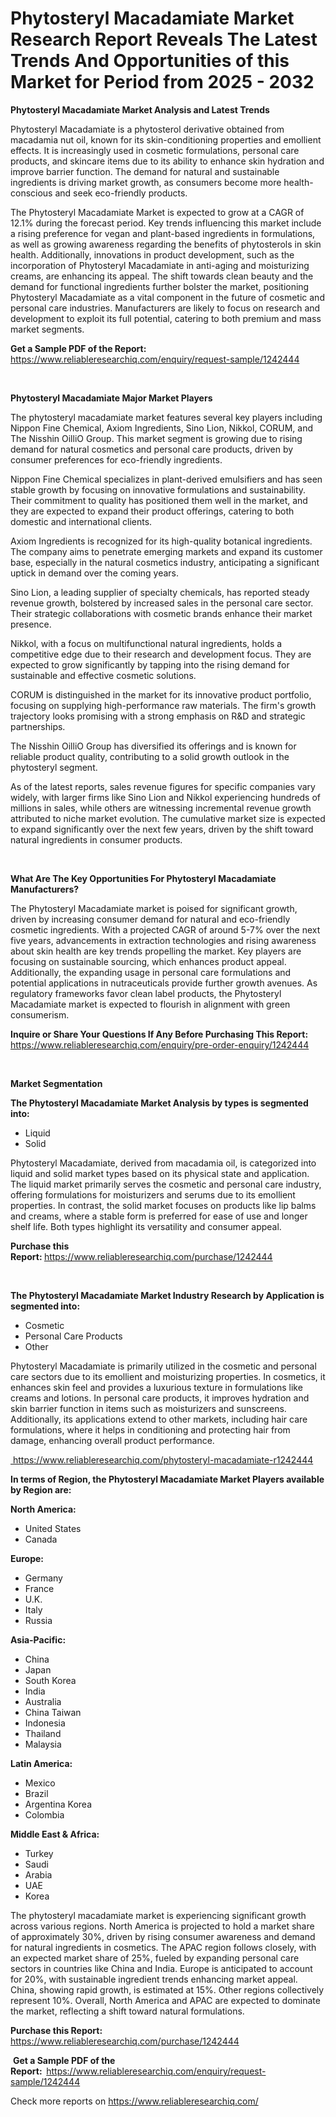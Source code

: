 <p><h1>Phytosteryl Macadamiate Market Research Report Reveals The Latest Trends And Opportunities of this Market for Period from 2025 - 2032</h1></p><p><strong>Phytosteryl Macadamiate Market Analysis and Latest Trends</strong></p>
<p><p>Phytosteryl Macadamiate is a phytosterol derivative obtained from macadamia nut oil, known for its skin-conditioning properties and emollient effects. It is increasingly used in cosmetic formulations, personal care products, and skincare items due to its ability to enhance skin hydration and improve barrier function. The demand for natural and sustainable ingredients is driving market growth, as consumers become more health-conscious and seek eco-friendly products.</p><p>The Phytosteryl Macadamiate Market is expected to grow at a CAGR of 12.1% during the forecast period. Key trends influencing this market include a rising preference for vegan and plant-based ingredients in formulations, as well as growing awareness regarding the benefits of phytosterols in skin health. Additionally, innovations in product development, such as the incorporation of Phytosteryl Macadamiate in anti-aging and moisturizing creams, are enhancing its appeal. The shift towards clean beauty and the demand for functional ingredients further bolster the market, positioning Phytosteryl Macadamiate as a vital component in the future of cosmetic and personal care industries. Manufacturers are likely to focus on research and development to exploit its full potential, catering to both premium and mass market segments.</p></p>
<p><strong>Get a Sample PDF of the Report:&nbsp;</strong> <a href="https://www.reliableresearchiq.com/enquiry/request-sample/1242444?utm_campaign=1082&utm_medium=2&utm_source=Github&utm_content=ia&utm_term=30012025&utm_id=phytosteryl-macadamiate">https://www.reliableresearchiq.com/enquiry/request-sample/1242444</a></p>
<p>&nbsp;</p>
<p><strong>Phytosteryl Macadamiate Major Market Players</strong></p>
<p><p>The phytosteryl macadamiate market features several key players including Nippon Fine Chemical, Axiom Ingredients, Sino Lion, Nikkol, CORUM, and The Nisshin OilliO Group. This market segment is growing due to rising demand for natural cosmetics and personal care products, driven by consumer preferences for eco-friendly ingredients.</p><p>Nippon Fine Chemical specializes in plant-derived emulsifiers and has seen stable growth by focusing on innovative formulations and sustainability. Their commitment to quality has positioned them well in the market, and they are expected to expand their product offerings, catering to both domestic and international clients.</p><p>Axiom Ingredients is recognized for its high-quality botanical ingredients. The company aims to penetrate emerging markets and expand its customer base, especially in the natural cosmetics industry, anticipating a significant uptick in demand over the coming years.</p><p>Sino Lion, a leading supplier of specialty chemicals, has reported steady revenue growth, bolstered by increased sales in the personal care sector. Their strategic collaborations with cosmetic brands enhance their market presence.</p><p>Nikkol, with a focus on multifunctional natural ingredients, holds a competitive edge due to their research and development focus. They are expected to grow significantly by tapping into the rising demand for sustainable and effective cosmetic solutions.</p><p>CORUM is distinguished in the market for its innovative product portfolio, focusing on supplying high-performance raw materials. The firm's growth trajectory looks promising with a strong emphasis on R&D and strategic partnerships.</p><p>The Nisshin OilliO Group has diversified its offerings and is known for reliable product quality, contributing to a solid growth outlook in the phytosteryl segment.</p><p>As of the latest reports, sales revenue figures for specific companies vary widely, with larger firms like Sino Lion and Nikkol experiencing hundreds of millions in sales, while others are witnessing incremental revenue growth attributed to niche market evolution. The cumulative market size is expected to expand significantly over the next few years, driven by the shift toward natural ingredients in consumer products.</p></p>
<p>&nbsp;</p>
<p><strong>What Are The Key Opportunities For Phytosteryl Macadamiate Manufacturers?</strong></p>
<p><p>The Phytosteryl Macadamiate market is poised for significant growth, driven by increasing consumer demand for natural and eco-friendly cosmetic ingredients. With a projected CAGR of around 5-7% over the next five years, advancements in extraction technologies and rising awareness about skin health are key trends propelling the market. Key players are focusing on sustainable sourcing, which enhances product appeal. Additionally, the expanding usage in personal care formulations and potential applications in nutraceuticals provide further growth avenues. As regulatory frameworks favor clean label products, the Phytosteryl Macadamiate market is expected to flourish in alignment with green consumerism.</p></p>
<p><strong>Inquire or Share Your Questions If Any Before Purchasing This Report:</strong> <a href="https://www.reliableresearchiq.com/enquiry/pre-order-enquiry/1242444?utm_campaign=1082&utm_medium=2&utm_source=Github&utm_content=ia&utm_term=30012025&utm_id=phytosteryl-macadamiate">https://www.reliableresearchiq.com/enquiry/pre-order-enquiry/1242444</a></p>
<p>&nbsp;</p>
<p><strong>Market Segmentation</strong></p>
<p><strong>The Phytosteryl Macadamiate Market Analysis by types is segmented into:</strong></p>
<p><ul><li>Liquid</li><li>Solid</li></ul></p>
<p><p>Phytosteryl Macadamiate, derived from macadamia oil, is categorized into liquid and solid market types based on its physical state and application. The liquid market primarily serves the cosmetic and personal care industry, offering formulations for moisturizers and serums due to its emollient properties. In contrast, the solid market focuses on products like lip balms and creams, where a stable form is preferred for ease of use and longer shelf life. Both types highlight its versatility and consumer appeal.</p></p>
<p><strong>Purchase this Report:&nbsp;</strong><a href="https://www.reliableresearchiq.com/purchase/1242444?utm_campaign=1082&utm_medium=2&utm_source=Github&utm_content=ia&utm_term=30012025&utm_id=phytosteryl-macadamiate">https://www.reliableresearchiq.com/purchase/1242444</a></p>
<p>&nbsp;</p>
<p><strong>The Phytosteryl Macadamiate Market Industry Research by Application is segmented into:</strong></p>
<p><ul><li>Cosmetic</li><li>Personal Care Products</li><li>Other</li></ul></p>
<p><p>Phytosteryl Macadamiate is primarily utilized in the cosmetic and personal care sectors due to its emollient and moisturizing properties. In cosmetics, it enhances skin feel and provides a luxurious texture in formulations like creams and lotions. In personal care products, it improves hydration and skin barrier function in items such as moisturizers and sunscreens. Additionally, its applications extend to other markets, including hair care formulations, where it helps in conditioning and protecting hair from damage, enhancing overall product performance.</p></p>
<p><a href="https://www.reliableresearchiq.com/phytosteryl-macadamiate-r1242444?utm_campaign=1082&utm_medium=2&utm_source=Github&utm_content=ia&utm_term=30012025&utm_id=phytosteryl-macadamiate">&nbsp;https://www.reliableresearchiq.com/phytosteryl-macadamiate-r1242444</a></p>
<p><strong>In terms of Region, the Phytosteryl Macadamiate Market Players available by Region are:</strong></p>
<p>
    <p> <strong> North America: </strong>
        <ul>
            <li>United States</li>
            <li>Canada</li>
        </ul>
        </p> 
    <p> <strong> Europe: </strong>
        <ul>
            <li>Germany</li>
            <li>France</li>
            <li>U.K.</li>
            <li>Italy</li>
            <li>Russia</li>
        </ul>
        </p> 
    <p> <strong> Asia-Pacific: </strong>
        <ul>
            <li>China</li>
            <li>Japan</li>
            <li>South Korea</li>
            <li>India</li>
            <li>Australia</li>
            <li>China Taiwan</li>
            <li>Indonesia</li>
            <li>Thailand</li>
            <li>Malaysia</li>
        </ul>
        </p> 
    <p> <strong> Latin America: </strong>
        <ul>
            <li>Mexico</li>
            <li>Brazil</li>
            <li>Argentina Korea</li>
            <li>Colombia</li>
        </ul>
        </p> 
    <p> <strong> Middle East & Africa: </strong>
        <ul>
            <li>Turkey</li>
            <li>Saudi</li>
            <li>Arabia</li>
            <li>UAE</li>
            <li>Korea</li>
        </ul>
    </p>
    </p>
<p><p>The phytosteryl macadamiate market is experiencing significant growth across various regions. North America is projected to hold a market share of approximately 30%, driven by rising consumer awareness and demand for natural ingredients in cosmetics. The APAC region follows closely, with an expected market share of 25%, fueled by expanding personal care sectors in countries like China and India. Europe is anticipated to account for 20%, with sustainable ingredient trends enhancing market appeal. China, showing rapid growth, is estimated at 15%. Other regions collectively represent 10%. Overall, North America and APAC are expected to dominate the market, reflecting a shift toward natural formulations.</p></p>
<p><strong>Purchase this Report: </strong><a href="https://www.reliableresearchiq.com/purchase/1242444?utm_campaign=1082&utm_medium=2&utm_source=Github&utm_content=ia&utm_term=30012025&utm_id=phytosteryl-macadamiate">https://www.reliableresearchiq.com/purchase/1242444</a></p>
<p>&nbsp;<strong>Get a Sample PDF of the Report:&nbsp;&nbsp;</strong><a href="https://www.reliableresearchiq.com/enquiry/request-sample/1242444?utm_campaign=1082&utm_medium=2&utm_source=Github&utm_content=ia&utm_term=30012025&utm_id=phytosteryl-macadamiate">https://www.reliableresearchiq.com/enquiry/request-sample/1242444</a></p>
<p><strong></strong></p>
<p>Check more reports on <a href="https://www.reliableresearchiq.com/?utm_campaign=1082&utm_medium=2&utm_source=Github&utm_content=ia&utm_term=30012025&utm_id=phytosteryl-macadamiate">https://www.reliableresearchiq.com/</a></p>